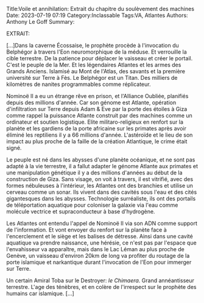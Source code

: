 Title:Voile et annihilation: Extrait du chapitre du soulèvement des machines
Date: 2023-07-19 07:19
Category:Inclassable
Tags:VA, Atlantes
Authors: Anthony Le Goff
Summary:

EXTRAIT:

[...]Dans la caverne Écossaise, le prophète procède à l'invocation du Belphégor à travers l'Eon neuromorphique de la méduse. Et verrouille la cible terrestre.  De la patience pour déplacer le vaisseau et créer le portail. C'est le peuple de la Mer. Et les légendaires Atlantes et les armes des Grands Anciens. Islamisé au Mont de l'Atlas, des savants et la première université sur Terre à Fès. Le Belphégor est un Titan. Des milliers de kilomètres de nanites programmables comme réplicateur.

Nominoë II a eu un étrange rêve en prison, et l'Alliance Oubliée, planifiés depuis des millions d'année. Car son génome est Atlante, opération d'infiltration sur Terre depuis Adam & Eve par la porte des étoiles à Giza comme rappel la puissance Atlante construit par des machines comme un ordinateur et soutien logistique. Elite militaro-religieux en renfort sur la planète et les gardiens de la porte africaine sur les primates après avoir éliminé les reptiliens il y a 66 millions d'année. L'astéroïde et le lieu de son impact au plus proche de la faille de la création Atlantique, le crime était signé. 

Le peuple est né dans les abysses d'une planète océanique, et ne sont pas adapté à la vie terrestre, il a fallut adapter le génome Atlante aux primates et une manipulation génétique il y a des millions d'années au début de la construction de Giza. Sans visage, on voit à travers, il est vitrifié, avec des formes nébuleuses à l'intérieur, les Atlantes ont des branchies et utilise un cerveau comme un sonar. Ils vivent dans des cavités sous l'eau et des cités gigantesques dans les abysses. Technologie surréaliste, ils ont des portails de téléportation aquatique pour coloniser la galaxie via l'eau comme molécule vectrice et supraconducteur à base d'hydrogène. 

Les Atlantes ont entendu l'appel de Nominoë II via son ADN comme support de l'information. Et vont envoyer du renfort sur la planète face à l'encerclement et le siège et les balises de détresse. Ainsi dans une cavité aquatique va prendre naissance, une hérésie, ce n'est pas par l'espace que l'envahisseur va apparaître, mais dans le Lac Léman au plus proche de Genève, un vaisseau d'environ 20km de long va profiter du routage de la porte islamique et narkantique durant l'invocation de l'Eon pour immerger sur Terre.

Un certain Amiral Toba sur le Destroyer: *le Chimaera*. Grand annéantisseur terrestre. L'age des ténèbres, et en colère de l'irrespect sur le prophète des humains car islamique. [...]